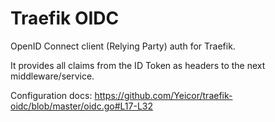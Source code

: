 # Traefik OIDC

OpenID Connect client (Relying Party) auth for Traefik.

It provides all claims from the ID Token as headers to the next middleware/service.

Configuration docs: https://github.com/Yeicor/traefik-oidc/blob/master/oidc.go#L17-L32
